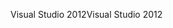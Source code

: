 <span data-ttu-id="2cefc-101">Visual Studio 2012</span><span class="sxs-lookup"><span data-stu-id="2cefc-101">Visual Studio 2012</span></span>